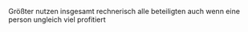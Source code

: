 Größter nutzen insgesamt rechnerisch alle beteiligten auch wenn eine person ungleich viel profitiert